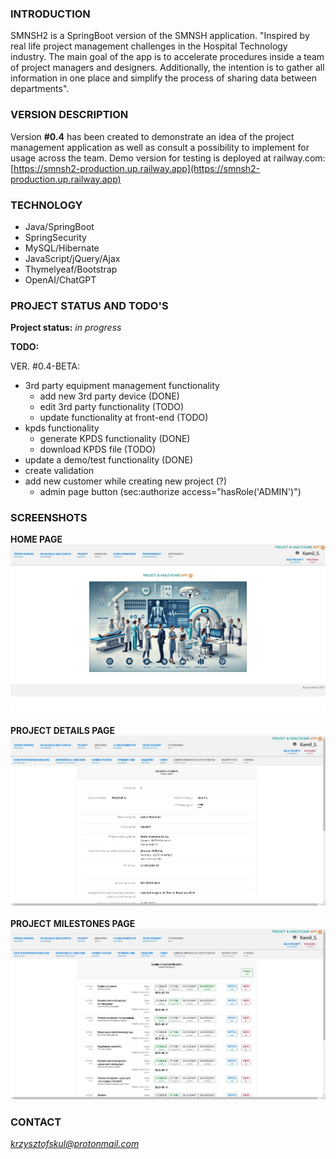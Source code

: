 ### INTRODUCTION

SMNSH2 is a SpringBoot version of the SMNSH application. "Inspired by real life project management challenges in the Hospital Technology industry. The main goal of the app is to accelerate procedures inside a team of project managers and designers. Additionally, the intention is to gather all information in one place and simplify the process of sharing data between departments". 

### VERSION DESCRIPTION

Version **#0.4** has been created to demonstrate an idea of the project management application as well as consult a possibility to implement for usage across the team. Demo version for testing is deployed at railway.com: [https://smnsh2-production.up.railway.app](https://smnsh2-production.up.railway.app)

### TECHNOLOGY
* Java/SpringBoot
* SpringSecurity  
* MySQL/Hibernate  
* JavaScript/jQuery/Ajax  
* Thymelyeaf/Bootstrap
* OpenAI/ChatGPT  

### PROJECT STATUS AND TODO'S

**Project status:** *in progress*  

**TODO:**  

VER. #0.4-BETA:  
  * 3rd party equipment management functionality  
    * add new 3rd party device (DONE)  
    * edit 3rd party functionality  (TODO) 
    * update functionality at front-end (TODO)   
  * kpds functionality  
    * generate KPDS functionality (DONE)  
    * download KPDS file (TODO)  
  * update a demo/test functionality (DONE)  
  * create validation   
  * add new customer while creating new project (?)  
    * admin page button (sec:authorize access="hasRole('ADMIN')")  


### SCREENSHOTS

**HOME PAGE**  
<img src="src/main/resources/static/pics/readme/screenshothomepage01.jpg" alt="drawing" style="width:720px"/><br>  
**PROJECT DETAILS PAGE**  
<img src="src/main/resources/static/pics/readme/screenshotprojectdetails01.jpg" alt="drawing" style="width:720px"/><br>  
**PROJECT MILESTONES PAGE**  
<img src="src/main/resources/static/pics/readme/screenshotmilestones01.jpg" alt="drawing" style="width:720px"/><br>  

### CONTACT

*krzysztofskul@protonmail.com*